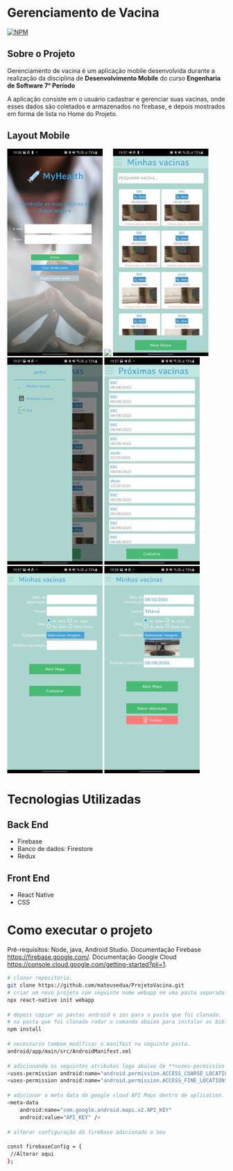 # Gerenciamento de Vacina


[![NPM](https://img.shields.io/npm/l/react)](https://github.com/mateusedua/ProjetoVacina/blob/main/LICENCE)

## Sobre o Projeto

Gerenciamento de vacina é um aplicação mobile desenvolvida durante a realização da disciplina de **Desenvolvimento Mobile** do curso **Engenharia de Software 7° Período**

A aplicação  consiste em o usuário cadastrar e gerenciar suas vacinas, onde esses dados são coletados e armazenados no firebase, e depois mostrados em forma de lista no Home do Projeto.

## Layout Mobile

<div>
<img  src="https://github.com/mateusedua/ProjetoVacina/blob/main/src/images/Login.jpg" width="220px"/>
<img  src="https://github.com/mateusedua/ProjetoVacina/blob/main/src/images/Cadastrar%20Usu%C3%A1rio.jpg" width="220px"/>
<img  src="https://github.com/mateusedua/ProjetoVacina/blob/main/src/images/Home.jpg" width="220px"/>
<img  src="https://github.com/mateusedua/ProjetoVacina/blob/main/src/images/Drawer.jpg" width="220px"/>
<img  src="https://github.com/mateusedua/ProjetoVacina/blob/main/src/images/Proximas%20Vacinas.jpg" width="220px"/>
<img  src="https://github.com/mateusedua/ProjetoVacina/blob/main/src/images/Cadastrar%20Vacina.jpg" width="220px"/>
<img  src="https://github.com/mateusedua/ProjetoVacina/blob/main/src/images/Alterar%20Vacina.jpg" width="220px"/>
</div>

# Tecnologias Utilizadas

## Back End
- Firebase
- Banco de dados: Firestore
- Redux

## Front End
- React Native
- CSS

# Como executar o projeto
Pré-requisitos: Node, java, Android Studio.
Documentação Firebase https://firebase.google.com/.
Documentação Google Cloud https://console.cloud.google.com/getting-started?pli=1.

```bash
# clonar repositório.
git clone https://github.com/mateusedua/ProjetoVacina.git
# criar um novo projeto com seguinte nome webapp em uma pasta separada.
npx react-native init webapp

# depois copiar as pastas android e ios para a pasta que foi clonada.
# na pasta que foi clonada rodar o comanda abaixo para instalar as bibliotecas.
npm install

# necessario tambem modificar o manifest na seguinte pasta.
android/app/main/src/AndroidManifest.xml

# adicionando os seguintes atributos logo abaixo de **<uses-permission android:name="android.permission.INTERNET" />**.
<uses-permission android:name="android.permission.ACCESS_COARSE_LOCATION" />
<uses-permission android:name="android.permission.ACCESS_FINE_LOCATION" />

# adicionar a meta data do google cloud API Maps dentro de aplication.
<meta-data
    android:name="com.google.android.maps.v2.API_KEY"
    android:value="API_KEY" />

# alterar configuração do firebase adicionado o seu

const firebaseConfig = {
 //Alterar aqui
};

```
